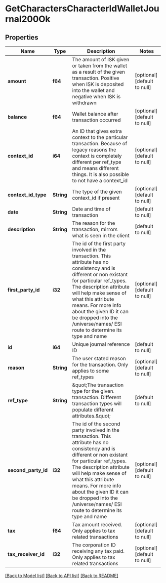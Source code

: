 # GetCharactersCharacterIdWalletJournal200Ok

## Properties
Name | Type | Description | Notes
------------ | ------------- | ------------- | -------------
**amount** | **f64** | The amount of ISK given or taken from the wallet as a result of the given transaction. Positive when ISK is deposited into the wallet and negative when ISK is withdrawn | [optional] [default to null]
**balance** | **f64** | Wallet balance after transaction occurred | [optional] [default to null]
**context_id** | **i64** | An ID that gives extra context to the particular transaction. Because of legacy reasons the context is completely different per ref_type and means different things. It is also possible to not have a context_id | [optional] [default to null]
**context_id_type** | **String** | The type of the given context_id if present | [optional] [default to null]
**date** | **String** | Date and time of transaction | [default to null]
**description** | **String** | The reason for the transaction, mirrors what is seen in the client | [default to null]
**first_party_id** | **i32** | The id of the first party involved in the transaction. This attribute has no consistency and is different or non existant for particular ref_types. The description attribute will help make sense of what this attribute means. For more info about the given ID it can be dropped into the /universe/names/ ESI route to determine its type and name | [optional] [default to null]
**id** | **i64** | Unique journal reference ID | [default to null]
**reason** | **String** | The user stated reason for the transaction. Only applies to some ref_types | [optional] [default to null]
**ref_type** | **String** | \&quot;The transaction type for the given. transaction. Different transaction types will populate different attributes.\&quot; | [default to null]
**second_party_id** | **i32** | The id of the second party involved in the transaction. This attribute has no consistency and is different or non existant for particular ref_types. The description attribute will help make sense of what this attribute means. For more info about the given ID it can be dropped into the /universe/names/ ESI route to determine its type and name | [optional] [default to null]
**tax** | **f64** | Tax amount received. Only applies to tax related transactions | [optional] [default to null]
**tax_receiver_id** | **i32** | The corporation ID receiving any tax paid. Only applies to tax related transactions | [optional] [default to null]

[[Back to Model list]](../README.md#documentation-for-models) [[Back to API list]](../README.md#documentation-for-api-endpoints) [[Back to README]](../README.md)



